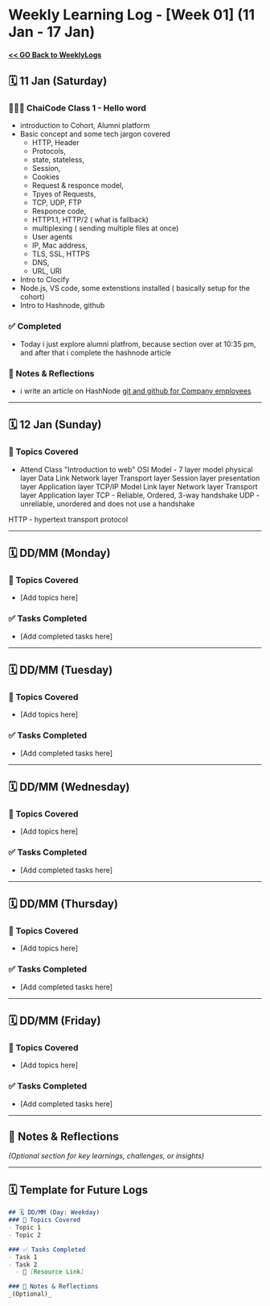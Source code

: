 # Weekly Learning Log - [Week 01] (11 Jan - 17 Jan)

#### [ << GO Back to WeeklyLogs](../WeeklyLogs.md) 

## 🗓️ 11 Jan (Saturday)
### 👨🏻‍🏫 ChaiCode Class 1 - Hello word
- introduction to Cohort, Alumni platform
- Basic concept and some tech jargon covered
    - HTTP, Header
    - Protocols,
    - state, stateless,
    - Session,
    - Cookies
    - Request & responce model,
    - Tpyes of Requests,
    - TCP, UDP, FTP
    - Responce code,
    - HTTP1.1, HTTP/2 ( what is fallback)
    - multiplexing ( sending multiple files at once)
    - User agents
    - IP, Mac address,
    - TLS, SSL, HTTPS
    - DNS, 
    - URL, URI
- Intro to Clocify
- Node.js, VS code, some extenstions installed ( basically setup for the cohort)
- Intro to Hashnode, github

### ✅ Completed
- Today i just explore alumni platfrom, because section over at 10:35 pm, and after that i complete the hashnode article

### 📌 Notes & Reflections  
- i write an article on HashNode [git and github for Company employees](https://dev-cohort.hashnode.dev/git-github-guide-for-company-employees)

---

## 🗓️ 12 Jan (Sunday)
### 📝 Topics Covered
- Attend Class "Introduction to web"
OSI Model - 7 layer model
  physical layer
  Data Link
  Network layer
  Transport layer
  Session layer
  presentation layer
  Application layer
TCP/IP Model 
  Link layer
  Network layer
  Transport layer
  Application layer
TCP - Reliable, Ordered, 3-way handshake
UDP - unreliable, unordered and does not use a handshake

HTTP - hypertext transport protocol



---

## 🗓️ DD/MM (Monday)
### 📝 Topics Covered
- [Add topics here]

### ✅ Tasks Completed
- [Add completed tasks here]

---

## 🗓️ DD/MM (Tuesday)
### 📝 Topics Covered
- [Add topics here]

### ✅ Tasks Completed
- [Add completed tasks here]

---

## 🗓️ DD/MM (Wednesday)
### 📝 Topics Covered
- [Add topics here]

### ✅ Tasks Completed
- [Add completed tasks here]

---

## 🗓️ DD/MM (Thursday)
### 📝 Topics Covered
- [Add topics here]

### ✅ Tasks Completed
- [Add completed tasks here]

---

## 🗓️ DD/MM (Friday)
### 📝 Topics Covered
- [Add topics here]

### ✅ Tasks Completed
- [Add completed tasks here]

---

## 📌 Notes & Reflections  
*(Optional section for key learnings, challenges, or insights)*  

---

## 🗓️ Template for Future Logs  
```md
## 🗓️ DD/MM (Day: Weekday)
### 📝 Topics Covered
- Topic 1  
- Topic 2  

### ✅ Tasks Completed
- Task 1  
- Task 2  
  - 🔗 [Resource Link]  

### 📌 Notes & Reflections  
_(Optional)_